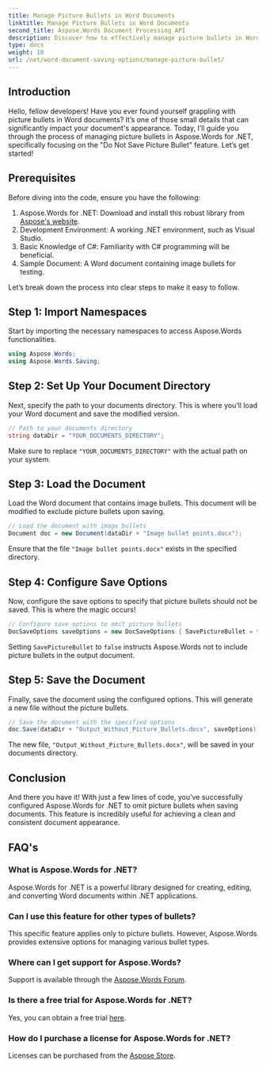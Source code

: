 ```yaml
---
title: Manage Picture Bullets in Word Documents
linktitle: Manage Picture Bullets in Word Documents
second_title: Aspose.Words Document Processing API
description: Discover how to effectively manage picture bullets in Word documents with Aspose.Words for .NET. This comprehensive guide walks you through the steps to set up your environment, configure save options.
type: docs
weight: 10
url: /net/word-document-saving-options/manage-picture-bullet/
---
```

## Introduction

Hello, fellow developers! Have you ever found yourself grappling with picture bullets in Word documents? It’s one of those small details that can significantly impact your document's appearance. Today, I’ll guide you through the process of managing picture bullets in Aspose.Words for .NET, specifically focusing on the "Do Not Save Picture Bullet" feature. Let’s get started!

## Prerequisites

Before diving into the code, ensure you have the following:

1. Aspose.Words for .NET: Download and install this robust library from [Aspose's website](https://releases.aspose.com/words/net/).
2. Development Environment: A working .NET environment, such as Visual Studio.
3. Basic Knowledge of C#: Familiarity with C# programming will be beneficial.
4. Sample Document: A Word document containing image bullets for testing.

Let’s break down the process into clear steps to make it easy to follow.

## Step 1: Import Namespaces

Start by importing the necessary namespaces to access Aspose.Words functionalities.

```csharp
using Aspose.Words;
using Aspose.Words.Saving;
```

## Step 2: Set Up Your Document Directory

Next, specify the path to your documents directory. This is where you’ll load your Word document and save the modified version.

```csharp
// Path to your documents directory
string dataDir = "YOUR_DOCUMENTS_DIRECTORY";
```

Make sure to replace `"YOUR_DOCUMENTS_DIRECTORY"` with the actual path on your system.

## Step 3: Load the Document

Load the Word document that contains image bullets. This document will be modified to exclude picture bullets upon saving.

```csharp
// Load the document with image bullets
Document doc = new Document(dataDir + "Image bullet points.docx");
```

Ensure that the file `"Image bullet points.docx"` exists in the specified directory.

## Step 4: Configure Save Options

Now, configure the save options to specify that picture bullets should not be saved. This is where the magic occurs!

```csharp
// Configure save options to omit picture bullets
DocSaveOptions saveOptions = new DocSaveOptions { SavePictureBullet = false };
```

Setting `SavePictureBullet` to `false` instructs Aspose.Words not to include picture bullets in the output document.

## Step 5: Save the Document

Finally, save the document using the configured options. This will generate a new file without the picture bullets.

```csharp
// Save the document with the specified options
doc.Save(dataDir + "Output_Without_Picture_Bullets.docx", saveOptions);
```

The new file, `"Output_Without_Picture_Bullets.docx"`, will be saved in your documents directory.

## Conclusion

And there you have it! With just a few lines of code, you’ve successfully configured Aspose.Words for .NET to omit picture bullets when saving documents. This feature is incredibly useful for achieving a clean and consistent document appearance.

## FAQ's

### What is Aspose.Words for .NET?
Aspose.Words for .NET is a powerful library designed for creating, editing, and converting Word documents within .NET applications.

### Can I use this feature for other types of bullets?
This specific feature applies only to picture bullets. However, Aspose.Words provides extensive options for managing various bullet types.

### Where can I get support for Aspose.Words?
Support is available through the [Aspose.Words Forum](https://forum.aspose.com/c/words/8).

### Is there a free trial for Aspose.Words for .NET?
Yes, you can obtain a free trial [here](https://releases.aspose.com/).

### How do I purchase a license for Aspose.Words for .NET?
Licenses can be purchased from the [Aspose Store](https://purchase.aspose.com/buy).
